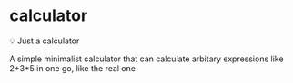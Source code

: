 # calculator

💡 Just a calculator

A simple minimalist calculator that can calculate arbitary expressions like 2+3\*5 in one go, like the real one
